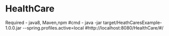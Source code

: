 # HealthCare 
Required - java8, Maven,npm
#cmd - java -jar target/HeathCaresExample-1.0.0.jar --spring.profiles.active=local
#http://localhost:8080/HealthCare/#/

